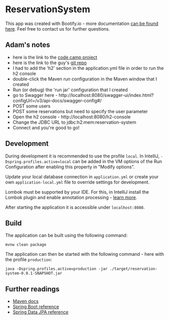# ReservationSystem

This app was created with Bootify.io - more documentation [can be found here](https://bootify.io/docs/). Feel free to contact us for further questions.

## Adam's notes

- here is the link to the [code camp project](https://www.freecodecamp.org/news/spring-boot-tutorial-build-fast-modern-java-app/)
- here is the link to the guy's [git repo](https://github.com/yigiterinc/amenity-reservation-system)
- I had to add the 'h2' section in the application.yml file in order to run the h2 console
- double-click the Maven run configuration in the Maven window that I created
- Run (or debug) the 'run jar' configuration that I created
- go to Swagger here - http://localhost:8080/swagger-ui/index.html?configUrl=/v3/api-docs/swagger-config#/
- POST some users
- POST some reservations but need to specify the user parameter
- Open the h2 console - http://localhost:8080/h2-console
- Change the JDBC URL to jdbc:h2:mem:reservation-system
- Connect and you're good to go!

## Development

During development it is recommended to use the profile `local`. In IntelliJ, `-Dspring.profiles.active=local` can be added in the VM options of the Run Configuration after enabling this property in "Modify options".

Update your local database connection in `application.yml` or create your own `application-local.yml` file to override settings for development.

Lombok must be supported by your IDE. For this, in IntelliJ install the Lombok plugin and enable annotation processing - [learn more](https://bootify.io/intellij/spring-boot-with-lombok.html).

After starting the application it is accessible under `localhost:8080`.

## Build

The application can be built using the following command:

```
mvnw clean package
```

The application can then be started with the following command - here with the profile `production`:

```
java -Dspring.profiles.active=production -jar ./target/reservation-system-0.0.1-SNAPSHOT.jar
```

## Further readings

* [Maven docs](https://maven.apache.org/guides/index.html)  
* [Spring Boot reference](https://docs.spring.io/spring-boot/docs/current/reference/htmlsingle/)  
* [Spring Data JPA reference](https://docs.spring.io/spring-data/jpa/docs/current/reference/html/)  
